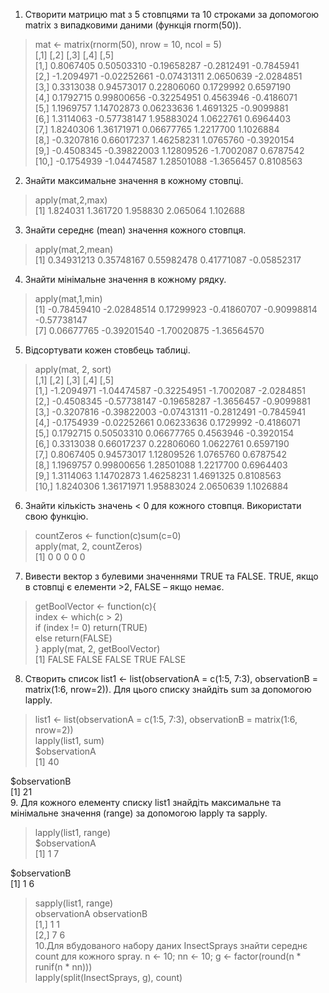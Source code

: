 1. Створити матрицю mat з 5 стовпцями та 10 строками за допомогою matrix з випадковими даними (функція rnorm(50)).
> mat <- matrix(rnorm(50), nrow = 10, ncol = 5)  
>           [,1]        [,2]        [,3]       [,4]       [,5]  
 [1,]  0.8067405  0.50503310 -0.19658287 -0.2812491 -0.7845941  
 [2,] -1.2094971 -0.02252661 -0.07431311  2.0650639 -2.0284851  
 [3,]  0.3313038  0.94573017  0.22806060  0.1729992  0.6597190  
 [4,]  0.1792715  0.99800656 -0.32254951  0.4563946 -0.4186071  
 [5,]  1.1969757  1.14702873  0.06233636  1.4691325 -0.9099881  
 [6,]  1.3114063 -0.57738147  1.95883024  1.0622761  0.6964403  
 [7,]  1.8240306  1.36171971  0.06677765  1.2217700  1.1026884  
 [8,] -0.3207816  0.66017237  1.46258231  1.0765760 -0.3920154  
 [9,] -0.4508345 -0.39822003  1.12809526 -1.7002087  0.6787542  
[10,] -0.1754939 -1.04474587  1.28501088 -1.3656457  0.8108563  
2. Знайти максимальне значення в кожному стовпці.
> apply(mat,2,max)  
[1] 1.824031 1.361720 1.958830 2.065064 1.102688  
3. Знайти середнє (mean) значення кожного стовпця.
> apply(mat,2,mean)  
[1]  0.34931213  0.35748167  0.55982478  0.41771087 -0.05852317  
4. Знайти мінімальне значення в кожному рядку.
> apply(mat,1,min)  
[1] -0.78459410 -2.02848514  0.17299923 -0.41860707 -0.90998814 -0.57738147  
 [7]  0.06677765 -0.39201540 -1.70020875 -1.36564570  
5. Відсортувати кожен стовбець таблиці.
> apply(mat, 2, sort)  
           [,1]        [,2]        [,3]       [,4]       [,5]  
 [1,] -1.2094971 -1.04474587 -0.32254951 -1.7002087 -2.0284851  
 [2,] -0.4508345 -0.57738147 -0.19658287 -1.3656457 -0.9099881  
 [3,] -0.3207816 -0.39822003 -0.07431311 -0.2812491 -0.7845941  
 [4,] -0.1754939 -0.02252661  0.06233636  0.1729992 -0.4186071  
 [5,]  0.1792715  0.50503310  0.06677765  0.4563946 -0.3920154  
 [6,]  0.3313038  0.66017237  0.22806060  1.0622761  0.6597190  
 [7,]  0.8067405  0.94573017  1.12809526  1.0765760  0.6787542  
 [8,]  1.1969757  0.99800656  1.28501088  1.2217700  0.6964403  
 [9,]  1.3114063  1.14702873  1.46258231  1.4691325  0.8108563  
[10,]  1.8240306  1.36171971  1.95883024  2.0650639  1.1026884  
6. Знайти кількість значень < 0 для кожного стовпця. Використати свою функцію.
> countZeros <- function(c)sum(c=0)  
> apply(mat, 2, countZeros)  
[1] 0 0 0 0 0  
7. Вивести вектор з булевими значеннями TRUE та FALSE. TRUE, якщо в стовпці є елементи >2, FALSE – якщо немає.
> getBoolVector <- function(c){  
    index <- which(c > 2)  
    if (index != 0) return(TRUE)  
    else return(FALSE)  
}
> apply(mat, 2, getBoolVector)  
[1] FALSE FALSE FALSE TRUE FALSE  
8. Створить список list1 <- list(observationA = c(1:5, 7:3), observationB = matrix(1:6, nrow=2)). Для цього списку знайдіть sum за допомогою lapply.
> list1 <- list(observationA = c(1:5, 7:3), observationB = matrix(1:6, nrow=2))  
> lapply(list1, sum)  
$observationA  
[1] 40  

$observationB  
[1] 21  
9. Для кожного елементу списку list1 знайдіть максимальне та мінімальне значення (range) за допомогою lapply та sapply.
> lapply(list1, range)  
$observationA  
[1] 1 7  

$observationB  
[1] 1 6  
> sapply(list1, range)  
     observationA observationB  
[1,]            1            1  
[2,]            7            6  
10.Для вбудованого набору даних InsectSprays знайти середнє count для кожного spray.
> n <- 10; nn <- 10; g <- factor(round(n * runif(n * nn)))  
> lapply(split(InsectSprays, g), count)  
